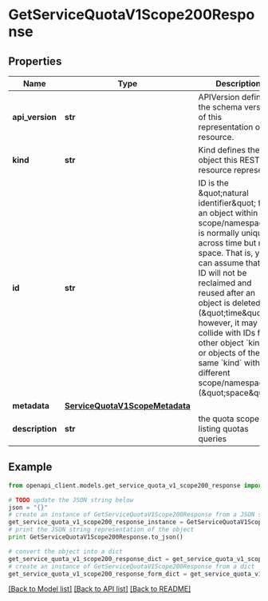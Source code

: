 # GetServiceQuotaV1Scope200Response


## Properties
Name | Type | Description | Notes
------------ | ------------- | ------------- | -------------
**api_version** | **str** | APIVersion defines the schema version of this representation of a resource. | [readonly] 
**kind** | **str** | Kind defines the object this REST resource represents. | [readonly] 
**id** | **str** | ID is the \&quot;natural identifier\&quot; for an object within its scope/namespace; it is normally unique across time but not space. That is, you can assume that the ID will not be reclaimed and reused after an object is deleted (\&quot;time\&quot;); however, it may collide with IDs for other object &#x60;kinds&#x60; or objects of the same &#x60;kind&#x60; within a different scope/namespace (\&quot;space\&quot;). | [readonly] 
**metadata** | [**ServiceQuotaV1ScopeMetadata**](ServiceQuotaV1ScopeMetadata.md) |  | [optional] 
**description** | **str** | the quota scope for listing quotas queries | 

## Example

```python
from openapi_client.models.get_service_quota_v1_scope200_response import GetServiceQuotaV1Scope200Response

# TODO update the JSON string below
json = "{}"
# create an instance of GetServiceQuotaV1Scope200Response from a JSON string
get_service_quota_v1_scope200_response_instance = GetServiceQuotaV1Scope200Response.from_json(json)
# print the JSON string representation of the object
print GetServiceQuotaV1Scope200Response.to_json()

# convert the object into a dict
get_service_quota_v1_scope200_response_dict = get_service_quota_v1_scope200_response_instance.to_dict()
# create an instance of GetServiceQuotaV1Scope200Response from a dict
get_service_quota_v1_scope200_response_form_dict = get_service_quota_v1_scope200_response.from_dict(get_service_quota_v1_scope200_response_dict)
```
[[Back to Model list]](../ccloud/README.md#documentation-for-models) [[Back to API list]](../ccloud/README.md#documentation-for-api-endpoints) [[Back to README]](../ccloud/README.md)


